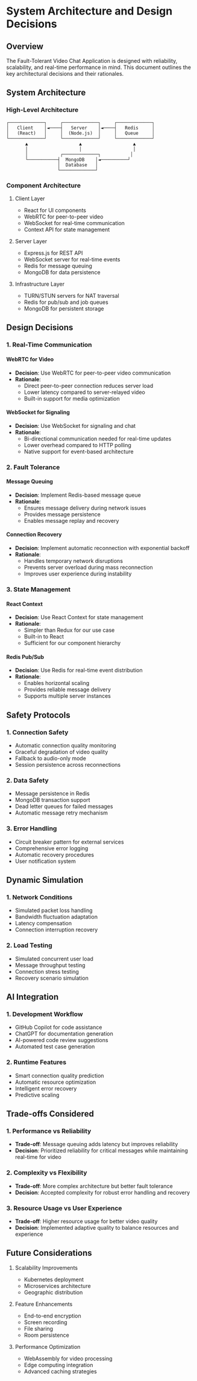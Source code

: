 # System Architecture and Design Decisions

## Overview

The Fault-Tolerant Video Chat Application is designed with reliability, scalability, and real-time performance in mind. This document outlines the key architectural decisions and their rationales.

## System Architecture

### High-Level Architecture

```
┌─────────────┐     ┌─────────────┐     ┌─────────────┐
│   Client    │◄────┤   Server    │◄────┤   Redis     │
│   (React)   │     │  (Node.js)  │     │   Queue     │
└─────────────┘     └─────────────┘     └─────────────┘
       ▲                   ▲                   ▲
       │                   │                   │
       │            ┌─────────────┐           │
       └───────────┤  MongoDB    │◄──────────┘
                   │  Database   │
                   └─────────────┘
```

### Component Architecture

1. Client Layer
   - React for UI components
   - WebRTC for peer-to-peer video
   - WebSocket for real-time communication
   - Context API for state management

2. Server Layer
   - Express.js for REST API
   - WebSocket server for real-time events
   - Redis for message queuing
   - MongoDB for data persistence

3. Infrastructure Layer
   - TURN/STUN servers for NAT traversal
   - Redis for pub/sub and job queues
   - MongoDB for persistent storage

## Design Decisions

### 1. Real-Time Communication

#### WebRTC for Video
- **Decision**: Use WebRTC for peer-to-peer video communication
- **Rationale**: 
  - Direct peer-to-peer connection reduces server load
  - Lower latency compared to server-relayed video
  - Built-in support for media optimization

#### WebSocket for Signaling
- **Decision**: Use WebSocket for signaling and chat
- **Rationale**:
  - Bi-directional communication needed for real-time updates
  - Lower overhead compared to HTTP polling
  - Native support for event-based architecture

### 2. Fault Tolerance

#### Message Queuing
- **Decision**: Implement Redis-based message queue
- **Rationale**:
  - Ensures message delivery during network issues
  - Provides message persistence
  - Enables message replay and recovery

#### Connection Recovery
- **Decision**: Implement automatic reconnection with exponential backoff
- **Rationale**:
  - Handles temporary network disruptions
  - Prevents server overload during mass reconnection
  - Improves user experience during instability

### 3. State Management

#### React Context
- **Decision**: Use React Context for state management
- **Rationale**:
  - Simpler than Redux for our use case
  - Built-in to React
  - Sufficient for our component hierarchy

#### Redis Pub/Sub
- **Decision**: Use Redis for real-time event distribution
- **Rationale**:
  - Enables horizontal scaling
  - Provides reliable message delivery
  - Supports multiple server instances

## Safety Protocols

### 1. Connection Safety

- Automatic connection quality monitoring
- Graceful degradation of video quality
- Fallback to audio-only mode
- Session persistence across reconnections

### 2. Data Safety

- Message persistence in Redis
- MongoDB transaction support
- Dead letter queues for failed messages
- Automatic message retry mechanism

### 3. Error Handling

- Circuit breaker pattern for external services
- Comprehensive error logging
- Automatic recovery procedures
- User notification system

## Dynamic Simulation

### 1. Network Conditions

- Simulated packet loss handling
- Bandwidth fluctuation adaptation
- Latency compensation
- Connection interruption recovery

### 2. Load Testing

- Simulated concurrent user load
- Message throughput testing
- Connection stress testing
- Recovery scenario simulation

## AI Integration

### 1. Development Workflow

- GitHub Copilot for code assistance
- ChatGPT for documentation generation
- AI-powered code review suggestions
- Automated test case generation

### 2. Runtime Features

- Smart connection quality prediction
- Automatic resource optimization
- Intelligent error recovery
- Predictive scaling

## Trade-offs Considered

### 1. Performance vs Reliability

- **Trade-off**: Message queuing adds latency but improves reliability
- **Decision**: Prioritized reliability for critical messages while maintaining real-time for video

### 2. Complexity vs Flexibility

- **Trade-off**: More complex architecture but better fault tolerance
- **Decision**: Accepted complexity for robust error handling and recovery

### 3. Resource Usage vs User Experience

- **Trade-off**: Higher resource usage for better video quality
- **Decision**: Implemented adaptive quality to balance resources and experience

## Future Considerations

1. Scalability Improvements
   - Kubernetes deployment
   - Microservices architecture
   - Geographic distribution

2. Feature Enhancements
   - End-to-end encryption
   - Screen recording
   - File sharing
   - Room persistence

3. Performance Optimization
   - WebAssembly for video processing
   - Edge computing integration
   - Advanced caching strategies